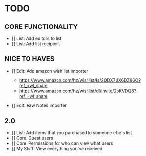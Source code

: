 # TODO

## CORE FUNCTIONALITY

- [] List: Add editors to list
- [] List: Add list recipient

## NICE TO HAVES

- [] Edit: Add amazon wish list importer

  - https://www.amazon.com/hz/wishlist/ls/2QDX7UX6DZ86O?ref_=wl_share
  - https://www.amazon.com/hz/wishlist/dl/invite/2pKVDQ8?ref_=wl_share

- [] Edit: Raw Notes importer

## 2.0

- [] List: Add items that you purchased to someone else's list
- [] Core: Guest users
- [] Core: Permissions for who can view what users
- [] My Stuff: View everything you've received

